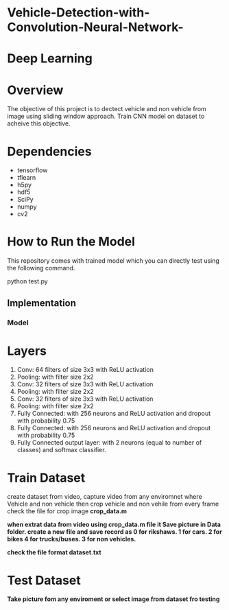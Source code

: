 # Vehicle-Detection-with-Convolution-Neural-Network-

# Deep Learning

# Overview

The objective of this project is to dectect vehicle and non vehicle from image using sliding window approach. Train CNN model on dataset to acheive this objective.

# Dependencies

- tensorflow
- tflearn
- h5py
- hdf5
- SciPy
- numpy
- cv2

# How to Run the Model

This repository comes with trained model which you can directly test using the following command.

python test.py

## Implementation

### Model
# Layers
1. Conv: 64 filters of size 3x3 with ReLU activation
2. Pooling: with filter size 2x2
3. Conv: 32 filters of size 3x3 with ReLU activation
4. Pooling: with filter size 2x2
5. Conv: 32 filters of size 3x3 with ReLU activation
6. Pooling: with filter size 2x2
7. Fully Connected: with 256 neurons and ReLU activation and dropout with probability 0.75
8. Fully Connected: with 256 neurons and ReLU activation and dropout with probability 0.75
9. Fully Connected output layer: with 2 neurons (equal to number of classes) and softmax classifier.

# Train Dataset

create dataset from video, capture video from any enviromnet where Vehicle and non vehicle then crop vehicle and non vehile from every frame check the file for crop image <b>crop_data.m<b>

when extrat data from video using crop_data.m file it Save picture in Data folder. create a new file and save record as
0 for rikshaws.
1 for cars.
2 for bikes
4 for trucks/buses.
3 for non vehicles.

check the file format <b>dataset.txt<b>

# Test Dataset

Take picture fom any enviroment or select image from dataset fro testing



